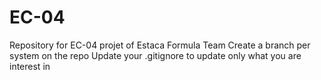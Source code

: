 # EC-04
Repository for EC-04 projet of Estaca Formula Team
Create a branch per system on the repo
Update your .gitignore to update only what you are interest in
